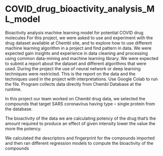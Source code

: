 # COVID_drug_bioactivity_analysis_ML_model
Bioactivity analysis machine learning model for potential COVID drug molecules
For this project, we were asked to use and experiment with the drug dataset available at Chembl site, and to explore how to use different machine learning algorithm in a project and find pattern in data.
We were expected gain insights and experience in data cleaning and processing using common data-mining and machine learning library.
We were expected to submit a report about the dataset and different algorithms that were used.
During the project the use of neural network or deep learning techniques were restricted.
This is the report on the data and the techniques used in the project with interpretations.
Use Google Colab to run the file. 
Program collects data directly from Chembl Database at the runtime.

In this project our team worked on Chembl drug data, we selected the compounds that target SARS coronavirus having type – single protein from the database.

The bioactivity of the data we are calculating potency of the drug that’s the amount required to produce an effect of given intensity lower the value the more the potency.

We calculated the descriptors and fingerprint for the compounds imported and then ran different regression models to compute the bioactivity of the compounds 


